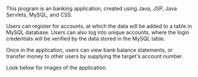 This program is an banking application, created using Java, JSP, Java Servlets, MySQL, and CSS. 

Users can register for accounts, at which the data will be added to a table in MySQL database. Users can also
log into unique accounts, where the login credentials will be verified by the data stored in the MySQL table.

Once in the application, users can view bank balance statements, or transfer money to other users by supplying the target's account number.

Look below for images of the application.
